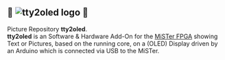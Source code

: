 ## 👾 ![tty2oled logo](https://github.com/venice1200/MiSTer_tty2oled/blob/main/Pictures/tty2oled_logo_120x46_blue_black.png?raw=true) 👾  
  
Picture Repository **tty2oled**.  
**tty2oled** is an Software & Hardware Add-On for the [MiSTer FPGA](https://github.com/MiSTer-devel) showing Text or Pictures, based on the running core, on a (OLED) Display driven by an Arduino which is connected via USB to the MiSTer.  
